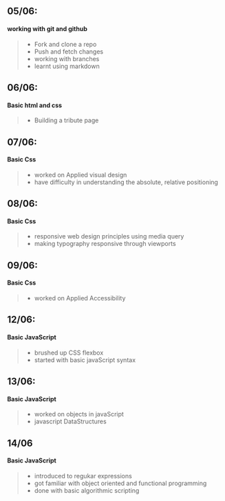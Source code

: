 ## 05/06:
#### working with git and github
>- Fork and clone a repo
>- Push and fetch changes
>- working with branches
>- learnt using markdown

## 06/06:
#### Basic html and css
>- Building a tribute page

## 07/06:
#### Basic Css
>- worked on Applied visual design
>- have difficulty in understanding the absolute, relative positioning

## 08/06:
#### Basic Css
>- responsive web design principles using media query
>- making typography responsive through viewports

## 09/06:
#### Basic Css
>- worked on Applied Accessibility

## 12/06:
#### Basic JavaScript
>- brushed up CSS flexbox
>- started with basic javaScript syntax

## 13/06:
#### Basic JavaScript
>- worked on objects in javaScript
>- javascript DataStructures

## 14/06
#### Basic JavaScript
>- introduced to regukar expressions
>- got familiar with object oriented and functional programming
>- done with basic algorithmic scripting